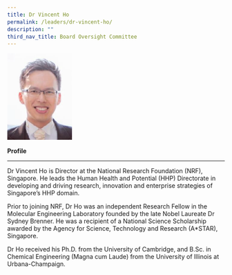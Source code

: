 ```yaml
---
title: Dr Vincent Ho
permalink: /leaders/dr-vincent-ho/
description: ""
third_nav_title: Board Oversight Committee
---
```

<img style="width:150px" src="/images/Leaders/dr%20vicent%20ho.png">

**Profile**&nbsp;

* * *

Dr Vincent Ho is Director at the National Research Foundation (NRF), Singapore. He leads the Human Health and Potential (HHP) Directorate in developing and driving research,&nbsp;innovation&nbsp;and enterprise strategies of Singapore’s HHP domain.&nbsp;

Prior to joining NRF, Dr Ho was an independent Research Fellow in the Molecular Engineering Laboratory founded by the late Nobel Laureate Dr Sydney Brenner. He was a recipient of a National Science Scholarship awarded by the Agency for Science, Technology and Research (A\*STAR), Singapore.&nbsp;

Dr Ho received his Ph.D. from the University of Cambridge, and B.Sc. in Chemical Engineering (Magna cum Laude) from the University of Illinois at Urbana-Champaign.